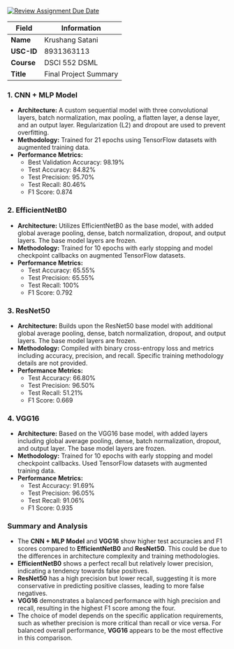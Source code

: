 [![Review Assignment Due Date](https://classroom.github.com/assets/deadline-readme-button-24ddc0f5d75046c5622901739e7c5dd533143b0c8e959d652212380cedb1ea36.svg)](https://classroom.github.com/a/J0DgMjNz)

| **Field**        | **Information**   |
|-------------------|-------------------|
| **Name**          | Krushang Satani   |
| **USC-ID**        | 8931363113        |
| **Course**        | DSCI 552 DSML     |
| **Title**         | Final Project Summary  |


### 1. CNN + MLP Model
- **Architecture:** A custom sequential model with three convolutional layers, batch normalization, max pooling, a flatten layer, a dense layer, and an output layer. Regularization (L2) and dropout are used to prevent overfitting.
- **Methodology:** Trained for 21 epochs using TensorFlow datasets with augmented training data.
- **Performance Metrics:**
  - Best Validation Accuracy: 98.19%
  - Test Accuracy: 84.82%
  - Test Precision: 95.70%
  - Test Recall: 80.46%
  - F1 Score: 0.874

### 2. EfficientNetB0
- **Architecture:** Utilizes EfficientNetB0 as the base model, with added global average pooling, dense, batch normalization, dropout, and output layers. The base model layers are frozen.
- **Methodology:** Trained for 10 epochs with early stopping and model checkpoint callbacks on augmented TensorFlow datasets.
- **Performance Metrics:**
  - Test Accuracy: 65.55%
  - Test Precision: 65.55%
  - Test Recall: 100%
  - F1 Score: 0.792

### 3. ResNet50
- **Architecture:** Builds upon the ResNet50 base model with additional global average pooling, dense, batch normalization, dropout, and output layers. The base model layers are frozen.
- **Methodology:** Compiled with binary cross-entropy loss and metrics including accuracy, precision, and recall. Specific training methodology details are not provided.
- **Performance Metrics:**
  - Test Accuracy: 66.80%
  - Test Precision: 96.50%
  - Test Recall: 51.21%
  - F1 Score: 0.669

### 4. VGG16
- **Architecture:** Based on the VGG16 base model, with added layers including global average pooling, dense, batch normalization, dropout, and output layer. The base model layers are frozen.
- **Methodology:** Trained for 10 epochs with early stopping and model checkpoint callbacks. Used TensorFlow datasets with augmented training data.
- **Performance Metrics:**
  - Test Accuracy: 91.69%
  - Test Precision: 96.05%
  - Test Recall: 91.06%
  - F1 Score: 0.935

### Summary and Analysis
- The **CNN + MLP Model** and **VGG16** show higher test accuracies and F1 scores compared to **EfficientNetB0** and **ResNet50**. This could be due to the differences in architecture complexity and training methodologies.
- **EfficientNetB0** shows a perfect recall but relatively lower precision, indicating a tendency towards false positives.
- **ResNet50** has a high precision but lower recall, suggesting it is more conservative in predicting positive classes, leading to more false negatives.
- **VGG16** demonstrates a balanced performance with high precision and recall, resulting in the highest F1 score among the four.
- The choice of model depends on the specific application requirements, such as whether precision is more critical than recall or vice versa. For balanced overall performance, **VGG16** appears to be the most effective in this comparison.